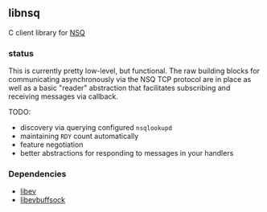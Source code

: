 ## libnsq

C client library for [NSQ][1]

### status

This is currently pretty low-level, but functional.  The raw building blocks for communicating 
asynchronously via the NSQ TCP protocol are in place as well as a basic "reader" abstraction that facilitates
subscribing and receiving messages via callback.

TODO:

 * discovery via querying configured `nsqlookupd`
 * maintaining `RDY` count automatically
 * feature negotiation
 * better abstractions for responding to messages in your handlers

### Dependencies

 * [libev][2]
 * [libevbuffsock][3]

[1]: https://github.com/bitly/nsq
[2]: http://software.schmorp.de/pkg/libev
[3]: https://github.com/mreiferson/libevbuffsock
